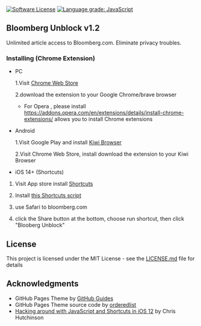 [![Software License](https://img.shields.io/badge/license-MIT-brightgreen.svg)](LICENSE) [![Language grade: JavaScript](https://img.shields.io/lgtm/grade/javascript/g/samchu11/bloomberg-unblock.svg?logo=lgtm&logoWidth=18)](https://lgtm.com/projects/g/samchu11/bloomberg-unblock/context:javascript)

## Bloomberg Unblock v1.2

Unlimited article access to Bloomberg.com. Eliminate privacy troubles.

### Installing (Chrome Extension)

- PC

  1.Visit [Chrome Web Store](https://chrome.google.com/webstore/detail/bloomberg-unblock/mbgcckpnfobpglflekdmmgikkooikmkm)

  2.download the extension to your Google Chrome/brave browser

  - For Opera , please install https://addons.opera.com/en/extensions/details/install-chrome-extensions/ allows you to install Chrome extensions

- Android

  1.Visit Google Play and install [Kiwi Browser](https://play.google.com/store/apps/details?id=com.kiwibrowser.browser)

  2.Visit Chrome Web Store, install download the extension to your Kiwi Browser

- iOS 14+ (Shortcuts)

1. Visit App store install [Shortcuts](https://apps.apple.com/hk/app/shortcuts/id915249334)

2. Install [this Shortcuts script](https://www.icloud.com/shortcuts/8d826ccea219499bbe0a9b0ec348e89b)

3. use Safari to bloomberg.com

4. click the Share button at the bottom, choose run shortcut, then click "Blooberg Unblock"

## License

This project is licensed under the MIT License - see the [LICENSE.md](https://github.com/samchu11/bloomberg-unblock/blob/master/LICENSE) file for details

## Acknowledgments

- GitHub Pages Theme by [GitHub Guides](https://guides.github.com/features/pages/)
- GitHub Pages Theme source code by [orderedlist](https://github.com/orderedlist/minimal)
- [Hacking around with JavaScript and Shortcuts in iOS 12](https://medium.com/@chrishutchinson/hacking-around-with-javascript-and-shortcuts-in-ios-12-95f8d7190777) by Chris Hutchinson
